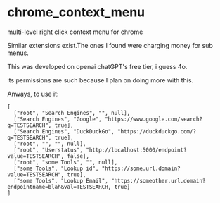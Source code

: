 # chrome_context_menu
multi-level right click context menu for chrome

Similar extensions exist.The ones I found were charging money for sub menus.

This was developed on openai chatGPT's free tier, i guess 4o.

its permissions are such because I plan on doing more with this.

Anways, to use it:

```
[
  ["root", "Search Engines", "", null],
  ["Search Engines", "Google", "https://www.google.com/search?q=TESTSEARCH", true],
  ["Search Engines", "DuckDuckGo", "https://duckduckgo.com/?q=TESTSEARCH", true],
  ["root", "", "", null],
  ["root", "Userstatus", "http://localhost:5000/endpoint?value=TESTSEARCH", false],
  ["root", "some Tools", "", null],
  ["some Tools", "Lookup id", "https://some.url.domain?value=TESTSEARCH", true],
  ["some Tools", "Lookup Email", "https://someother.url.domain?endpointname=blah&val=TESTSEARCH, true]
]
```